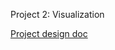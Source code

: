 Project 2: Visualization

[Project design doc](https://docs.google.com/document/d/1Ugk2y4TebeorE_mTjUtP9OOJdkafuY8iWdb1rNmWi6s/edit?fbclid=IwAR1iq-N0wK0B4ZswSTv36Xpg0mgAYl4u9vF7Ml6ew7K8e-IRKzPsV26zWQI#)
